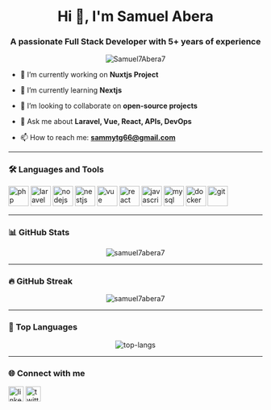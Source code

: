 <!-- TITLE -->
<h1 align="center">Hi 👋, I'm Samuel Abera</h1>
<h3 align="center">A passionate Full Stack Developer with 5+ years of experience</h3>

<!-- PROFILE VIEWS -->
<p align="center">
  <img src="https://komarev.com/ghpvc/?username=your-username&label=Profile%20views&color=0e75b6&style=flat" alt="Samuel7Abera7" />
</p>

<!-- ABOUT ME -->
- 🔭 I’m currently working on **Nuxtjs Project**

- 🌱 I’m currently learning **Nextjs**

- 👯 I’m looking to collaborate on **open-source projects**

- 💬 Ask me about **Laravel, Vue, React, APIs, DevOps**

- 📫 How to reach me: **sammytg66@gmail.com**

---

### 🛠️ Languages and Tools

<p align="left">
  <img src="https://cdn.jsdelivr.net/gh/devicons/devicon/icons/php/php-original.svg" alt="php" width="40" height="40"/> 
  <img src="https://cdn.jsdelivr.net/gh/devicons/devicon/icons/laravel/laravel-original.svg" alt="laravel" width="40" height="40"/> 
  <img src="https://cdn.jsdelivr.net/gh/devicons/devicon/icons/laravel/node-original.svg" alt="nodejs" width="40" height="40"/> 
  <img src="https://cdn.jsdelivr.net/gh/devicons/devicon/icons/laravel/nest-original.svg" alt="nestjs" width="40" height="40"/> 
  <img src="https://cdn.jsdelivr.net/gh/devicons/devicon/icons/vuejs/vuejs-original.svg" alt="vue" width="40" height="40"/> 
  <img src="https://cdn.jsdelivr.net/gh/devicons/devicon/icons/react/react-original.svg" alt="react" width="40" height="40"/> 
  <img src="https://cdn.jsdelivr.net/gh/devicons/devicon/icons/javascript/javascript-original.svg" alt="javascript" width="40" height="40"/> 
  <img src="https://cdn.jsdelivr.net/gh/devicons/devicon/icons/mysql/mysql-original.svg" alt="mysql" width="40" height="40"/>
  <img src="https://cdn.jsdelivr.net/gh/devicons/devicon/icons/docker/docker-original.svg" alt="docker" width="40" height="40"/>
  <img src="https://cdn.jsdelivr.net/gh/devicons/devicon/icons/git/git-original.svg" alt="git" width="40" height="40"/>
</p>

---

### 📊 GitHub Stats

<p align="center">
  <img src="https://github-readme-stats.vercel.app/api?username=samuelabera7&show_icons=true&locale=en" alt="samuel7abera7" />
</p>

---

### 🔥 GitHub Streak

<p align="center">
  <img src="https://github-readme-streak-stats.herokuapp.com/?user=samuelabera7&" alt="samuel7abera7" />
</p>

---

### 🧠 Top Languages

<p align="center">
  <img src="https://github-readme-stats.vercel.app/api/top-langs/?username=samuelabera7&layout=compact" alt="top-langs" />
</p>

---

### 🌐 Connect with me

<p align="left">
<a href="https://linkedin.com/in/your-linkedin" target="blank"><img align="center" src="https://cdn.jsdelivr.net/gh/devicons/devicon/icons/linkedin/linkedin-original.svg" alt="linkedin" height="30" width="30" /></a>
<a href="https://twitter.com/your-twitter" target="blank"><img align="center" src="https://cdn.jsdelivr.net/gh/devicons/devicon/icons/twitter/twitter-original.svg" alt="twitter" height="30" width="30" /></a>
</p>


<!---
Samuel7Abera7/Samuel7Abera7 is a ✨ special ✨ repository because its `README.md` (this file) appears on your GitHub profile.
You can click the Preview link to take a look at your changes.
--->
